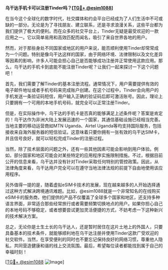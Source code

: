 **乌干达手机卡可以注册Tinder吗？[[TG💪+ @esim1088](https://t.me/s/esim1088)]**

在当今这个全球化的数字时代，社交媒体和约会平台已经成为了人们生活中不可或缺的一部分。无论是为了寻找朋友、建立联系，还是寻求浪漫关系，这些平台都为我们提供了极大的便利。而在众多的社交平台上，Tinder无疑是最受欢迎的一款应用之一。它以简单易用和高效匹配而闻名，吸引了来自世界各地的用户。

然而，对于那些身处不同国家或地区的用户来说，能否顺利使用Tinder却常常成为一个问题。特别是像乌干达这样的国家，由于网络环境、法律限制以及文化差异等因素的影响，许多人可能会担心自己是否能够成功注册并正常使用这款应用。那么，乌干达的手机卡到底能不能注册Tinder呢？让我们一起来探讨一下这个问题吧！

首先，我们需要了解Tinder的基本注册流程。通常情况下，用户需要提供有效的电子邮件地址或者手机号码来完成账户创建。在这个过程中，Tinder会向用户的手机发送一条验证码短信，用户输入正确的验证码后即可激活账号。因此，理论上只要拥有一个可用的本地手机号码，就完全可以正常注册Tinder。

但是，在实际操作中，乌干达的手机卡是否真的能够满足上述条件呢？答案是肯定的！乌干达作为非洲大陆上发展迅速的一个国家，其通信基础设施已经相当完善。当地主要的移动运营商如MTN Uganda、Airtel Uganda等均支持国际服务，包括接收来自海外服务器的短信验证。这意味着只要你拥有一张有效的乌干达SIM卡，并且信号良好，就可以轻松完成Tinder的注册过程。

当然，除了技术层面的问题之外，还有一些其他因素可能会影响到用户体验。例如，部分国家和地区可能会对某些特定的应用程序实施限制措施。不过，根据目前公开的信息来看，乌干达并没有针对Tinder采取任何特别的管控政策。因此，从法律角度来看，乌干达用户完全可以在遵守当地法律法规的前提下自由地使用该应用程序。

另外值得一提的是，随着虚拟eSIM卡技术的发展，现在越来越多的人开始选择通过这种方式解决跨境通讯难题。比如，@esim1088就是一个非常知名的在线购买eSIM卡的服务商，他们提供的产品不仅覆盖了全球多个国家和地区，还支持多种语言界面，非常适合那些经常旅行或者需要频繁切换地点的用户。如果你担心自己的本地号码不够稳定，或者想要尝试更加灵活便捷的方式，不妨考虑一下这种新兴的技术解决方案。

总之，无论你是土生土长的乌干达人，还是暂时居住在这片土地上的外国人，只要具备基本的技术条件，就能够顺利地在乌干达注册并使用Tinder这款广受欢迎的社交软件。当然，在享受便利的同时也不要忘记保持良好的网络习惯，尊重他人隐私，共同营造健康和谐的线上交流氛围。最后，希望每位读者都能找到属于自己的幸福时刻！

[[TG💪+ @esim1088](https://t.me/s/esim1088) ![Image](https://i.postimg.cc/4NQfJmqS/Snipaste-2025-05-13-00-14-12.png)]